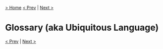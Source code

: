 [> Home](README.md)
[< Prev](README.md)  |  [Next >](1.Problem/README.md)

# Glossary (aka Ubiquitous Language)

[< Prev](README.md)  |  [Next >](1.Problem/README.md)
